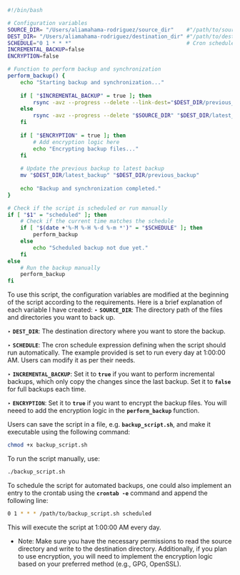 ```bash
#!/bin/bash

# Configuration variables
SOURCE_DIR= "/Users/aliamahama-rodriguez/source_dir"    #"/path/to/source_directory"
DEST_DIR= "/Users/aliamahama-rodriguez/destination_dir" #"/path/to/destination_directory"                                 
SCHEDULE="0 1 * * *"                                    # Cron schedule expression (every day at 1 AM)
INCREMENTAL_BACKUP=false
ENCRYPTION=false

# Function to perform backup and synchronization
perform_backup() {
    echo "Starting backup and synchronization..."
    
    if [ "$INCREMENTAL_BACKUP" = true ]; then
        rsync -avz --progress --delete --link-dest="$DEST_DIR/previous_backup" "$SOURCE_DIR" "$DEST_DIR/latest_backup"
    else
        rsync -avz --progress --delete "$SOURCE_DIR" "$DEST_DIR/latest_backup"
    fi
    
    if [ "$ENCRYPTION" = true ]; then
        # Add encryption logic here
        echo "Encrypting backup files..."
    fi
    
    # Update the previous backup to latest backup
    mv "$DEST_DIR/latest_backup" "$DEST_DIR/previous_backup"
    
    echo "Backup and synchronization completed."
}

# Check if the script is scheduled or run manually
if [ "$1" = "scheduled" ]; then
    # Check if the current time matches the schedule
    if [ "$(date +'%-M %-H %-d %-m *')" = "$SCHEDULE" ]; then
        perform_backup
    else
        echo "Scheduled backup not due yet."
    fi
else
    # Run the backup manually
    perform_backup
fi


```

To use this script, the configuration variables are modified at the beginning of the script according to the requirements. Here is a brief explanation of each variable I have created:
‣ **`SOURCE_DIR`**: The directory path of the files and directories you want to back up.

‣ **`DEST_DIR`**: The destination directory where you want to store the backup.

‣ **`SCHEDULE`**: The cron schedule expression defining when the script should run automatically. The example provided is set to run every day at 1:00:00 AM. Users can modify it as per their needs.

‣ **`INCREMENTAL_BACKUP`**: Set it to **`true`** if you want to perform incremental backups, which only copy the changes since the last backup. Set it to **`false`** for full backups each time.

‣ **`ENCRYPTION`**: Set it to **`true`** if you want to encrypt the backup files. You will neeed to add the encryption logic in the **`perform_backup`** function.

Users can save the script in a file, e.g. **`backup_script.sh`**, and make it executable using the following command:
```bash
chmod +x backup_script.sh
```

To run the script manually, use:
```bash
./backup_script.sh
```

To schedule the script for automated backups, one could also implement an entry to the crontab using the **`crontab -e`** command and append the following line:
```bash
0 1 * * * /path/to/backup_script.sh scheduled
```

This will execute the script at 1:00:00 AM every day.

* Note: Make sure you have the necessary permissions to read the source directory and write to the destination directory. Additionally, if you plan to use encryption, you will need to implement the encryption logic based on your preferred method (e.g., GPG, OpenSSL).

